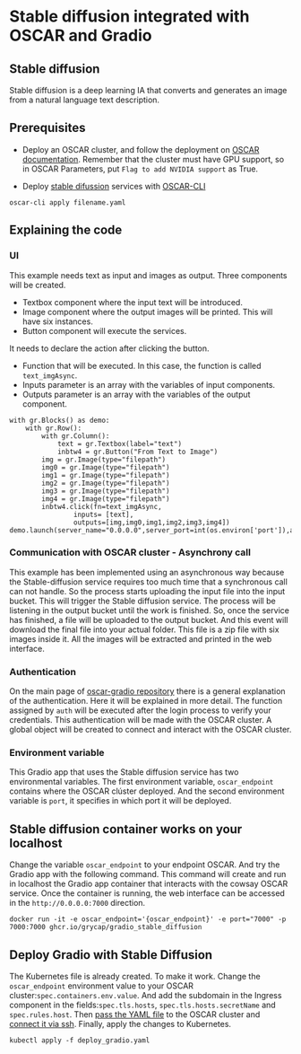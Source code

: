# Stable diffusion integrated with OSCAR and Gradio

## Stable diffusion

Stable diffusion is a deep learning IA that converts and generates an image from a natural language text description.

## Prerequisites

* Deploy an OSCAR cluster, and follow the deployment on [OSCAR documentation](https://docs.oscar.grycap.net/deploy-im-dashboard/). Remember that the cluster must have GPU support, so in OSCAR Parameters, put `Flag to add NVIDIA support` as True.

* Deploy [stable difussion](https://github.com/grycap/oscar/tree/master/examples/stable-diffusion) services with [OSCAR-CLI](https://docs.oscar.grycap.net/oscar-cli)

``` oscar-cli apply filename.yaml ```

## Explaining the code

### UI

This example needs text as input and images as output. Three components will be created.

* Textbox component where the input text will be introduced.
* Image component where the output images will be printed. This will have six instances.
* Button component will execute the services.

It needs to declare the action after clicking the button.

* Function that will be executed. In this case, the function is called `text_imgAsync`.
* Inputs parameter is an array with the variables of input components.
* Outputs parameter is an array with the variables of the output component.

```
with gr.Blocks() as demo:
    with gr.Row():
        with gr.Column():
            text = gr.Textbox(label="text")
            inbtw4 = gr.Button("From Text to Image")
        img = gr.Image(type="filepath")
        img0 = gr.Image(type="filepath")
        img1 = gr.Image(type="filepath")
        img2 = gr.Image(type="filepath")
        img3 = gr.Image(type="filepath")
        img4 = gr.Image(type="filepath")
        inbtw4.click(fn=text_imgAsync,
                inputs= [text],
                outputs=[img,img0,img1,img2,img3,img4])            
demo.launch(server_name="0.0.0.0",server_port=int(os.environ['port']),auth=authorization)
```

### Communication with OSCAR cluster - Asynchrony call

This example has been implemented using an asynchronous way because the Stable-diffusion service requires too much time
that a synchronous call can not handle.
So the process starts uploading the input file into the input bucket. This will trigger the Stable diffusion service.
The process will be listening in the output bucket until the work is finished.
So, once the service has finished, a file will be uploaded to the output bucket.
And this event will download the final file into your actual folder.
This file is a zip file with six images inside it.
All the images will be extracted and printed in the web interface.

### Authentication

On the main page of [oscar-gradio repository](https://github.com/grycap/oscar-gradio#Authentication) there is a general explanation of the authentication. Here it will be explained in more detail. The function assigned by `auth` will be executed after the login process to verify your credentials.
This authentication will be made with the OSCAR cluster. A global object will be created to connect and interact with the OSCAR cluster.

### Environment variable

This Gradio app that uses the Stable diffusion service has two environmental variables. The first environment variable, `oscar_endpoint` contains where the OSCAR clúster deployed. And the second environment variable is `port`, it specifies in which port it will be deployed.

## Stable diffusion container works on your localhost

Change the variable `oscar_endpoint` to your endpoint OSCAR.
And try the Gradio app with the following command.
This command will create and run in localhost the Gradio app container that interacts with the cowsay OSCAR service.
Once the container is running, the web interface can be accessed in the `http://0.0.0.0:7000` direction.

```docker run -it -e oscar_endpoint='{oscar_endpoint}' -e port="7000" -p 7000:7000 ghcr.io/grycap/gradio_stable_diffusion```

## Deploy Gradio with Stable Diffusion

The Kubernetes file is already created. To make it work. Change the `oscar_endpoint` environment value to your OSCAR cluster:`spec.containers.env.value`. And add the subdomain in the Ingress component in the fields:`spec.tls.hosts`, `spec.tls.hosts.secretName` and `spec.rules.host`.
Then [pass the YAML file](https://github.com/grycap/oscar-gradio#pass-file) to the OSCAR cluster
and [connect it via ssh](https://github.com/grycap/oscar-gradio#connect-to-oscar-via-ssh).
Finally, apply the changes to Kubernetes.

``` kubectl apply -f deploy_gradio.yaml ```
